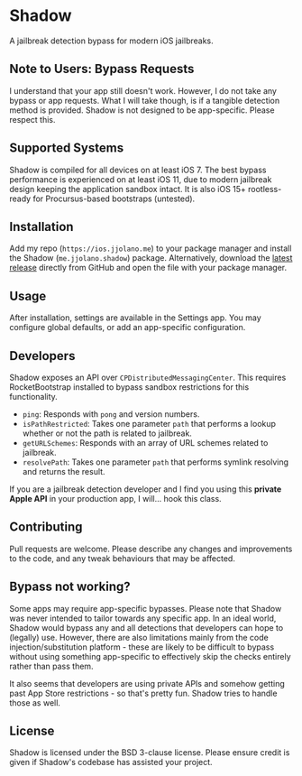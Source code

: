 # Shadow
A jailbreak detection bypass for modern iOS jailbreaks.

## Note to Users: Bypass Requests
I understand that your app still doesn't work. However, I do not take any bypass or app requests. What I will take though, is if a tangible detection method is provided. Shadow is not designed to be app-specific. Please respect this.

## Supported Systems
Shadow is compiled for all devices on at least iOS 7. The best bypass performance is experienced on at least iOS 11, due to modern jailbreak design keeping the application sandbox intact. It is also iOS 15+ rootless-ready for Procursus-based bootstraps (untested).

## Installation
Add my repo (`https://ios.jjolano.me`) to your package manager and install the Shadow (`me.jjolano.shadow`) package. Alternatively, download the [latest release](https://github.com/jjolano/shadow/releases) directly from GitHub and open the file with your package manager.

## Usage
After installation, settings are available in the Settings app. You may configure global defaults, or add an app-specific configuration.

## Developers
Shadow exposes an API over `CPDistributedMessagingCenter`. This requires RocketBootstrap installed to bypass sandbox restrictions for this functionality.
* `ping`: Responds with `pong` and version numbers.
* `isPathRestricted`: Takes one parameter `path` that performs a lookup whether or not the path is related to jailbreak.
* `getURLSchemes`: Responds with an array of URL schemes related to jailbreak.
* `resolvePath`: Takes one parameter `path` that performs symlink resolving and returns the result.

If you are a jailbreak detection developer and I find you using this **private Apple API** in your production app, I will... hook this class.

## Contributing
Pull requests are welcome. Please describe any changes and improvements to the code, and any tweak behaviours that may be affected.

## Bypass not working?
Some apps may require app-specific bypasses. Please note that Shadow was never intended to tailor towards any specific app. In an ideal world, Shadow would bypass any and all detections that developers can hope to (legally) use. However, there are also limitations mainly from the code injection/substitution platform - these are likely to be difficult to bypass without using something app-specific to effectively skip the checks entirely rather than pass them.

It also seems that developers are using private APIs and somehow getting past App Store restrictions - so that's pretty fun. Shadow tries to handle those as well.

## License
Shadow is licensed under the BSD 3-clause license. Please ensure credit is given if Shadow's codebase has assisted your project.
